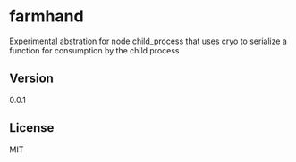 farmhand
=========

Experimental abstration for node child_process that uses [cryo](https://github.com/hunterloftis/cryo) to serialize a function for consumption by the child process

Version
-

0.0.1

License
-

MIT